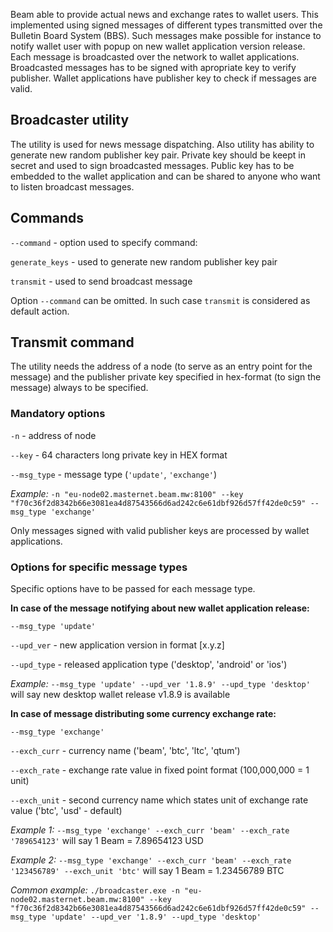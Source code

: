 Beam able to provide actual news and exchange rates to wallet users.
This implemented using signed messages of different types transmitted over the Bulletin Board System (BBS).
Such messages make possible for instance to notify wallet user with popup on new wallet application version release.
Each message is broadcasted over the network to wallet applications.
Broadcasted messages has to be signed with apropriate key to verify publisher. Wallet applications have publisher key to check if messages are valid.

## Broadcaster utility
The utility is used for news message dispatching.
Also utility has ability to generate new random publisher key pair. Private key should be keept in secret and used to sign broadcasted messages. Public key has to be embedded to the wallet application and can be shared to anyone who want to listen broadcast messages.

## Commands
`--command` - option used to specify command:

`generate_keys` - used to generate new random publisher key pair

`transmit` - used to send broadcast message

Option `--command` can be omitted. In such case `transmit` is considered as default action.

## Transmit command
The utility needs the address of a node (to serve as an entry point for the message) and the publisher private key specified in hex-format (to sign the message) always to be specified.

### Mandatory options
`-n` - address of node

`--key` - 64 characters long private key in HEX format

`--msg_type` - message type (`'update'`, `'exchange'`)

_Example:_ `-n "eu-node02.masternet.beam.mw:8100" --key "f70c36f2d8342b66e3081ea4d87543566d6ad242c6e61dbf926d57ff42de0c59" --msg_type 'exchange'`

Only messages signed with valid publisher keys are processed by wallet applications.

### Options for specific message types
Specific options have to be passed for each message type.

**In case of the message notifying about new wallet application release:**

`--msg_type 'update'`

`--upd_ver` - new application version in format [x.y.z]

`--upd_type` - released application type ('desktop', 'android' or 'ios')

_Example:_ `--msg_type 'update' --upd_ver '1.8.9' --upd_type 'desktop'` will say new desktop wallet release v1.8.9 is available

**In case of message distributing some currency exchange rate:**

`--msg_type 'exchange'`

`--exch_curr` - currency name ('beam', 'btc', 'ltc', 'qtum')

`--exch_rate` - exchange rate value in fixed point format (100,000,000 = 1 unit)

`--exch_unit` - second currency name which states unit of exchange rate value ('btc', 'usd' - default)

_Example 1:_ `--msg_type 'exchange' --exch_curr 'beam' --exch_rate '789654123'` will say 1 Beam = 7.89654123 USD

_Example 2:_ `--msg_type 'exchange' --exch_curr 'beam' --exch_rate '123456789' --exch_unit 'btc'` will say 1 Beam = 1.23456789 BTC

_Common example:_
`./broadcaster.exe -n "eu-node02.masternet.beam.mw:8100" --key "f70c36f2d8342b66e3081ea4d87543566d6ad242c6e61dbf926d57ff42de0c59" --msg_type 'update' --upd_ver '1.8.9' --upd_type 'desktop'`
